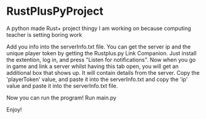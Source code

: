 # RustPlusPyProject
A python made Rust+ project thingy I am working on because computing teacher is setting boring work




Add you info into the serverInfo.txt file. You can get the server ip and the unique player token by getting the Rustplus.py Link Companion. 
Just install the extention, log in, and press "Listen for notifications".
Now when you go in game and link a server whilst having this tab open, you will get an additional box that shows up. It will contain details from the server.
Copy the 'playerToken' value, and paste it into the serverInfo.txt and copy the 'ip' value and paste it into the serverInfo.txt file.

Now you can run the program!
Run main.py

Enjoy!
